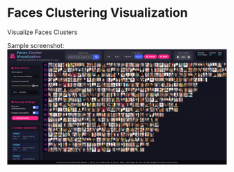 # Faces Clustering Visualization
Visualize Faces Clusters

Sample screenshot: 
![Face Cluster Visualization - Screenshot](FacesClusterVisualization-screenshot.png)



